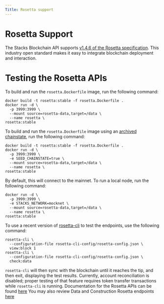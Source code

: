 ```yaml
---
Title: Rosetta support
---
```


# Rosetta Support

The Stacks Blockchain API supports [v1.4.6 of the Rosetta specification](https://www.rosetta-api.org/). This industry open standard makes it easy to integrate blockchain deployment and interaction.

# Testing the Rosetta APIs

To build and run the `rosetta.Dockerfile` image, run the following command:

```
docker build -t rosetta:stable -f rosetta.Dockerfile .
docker run -d \
  -p 3999:3999 \
  --mount source=rosetta-data,target=/data \
  --name rosetta \
rosetta:stable
```

To build and run the `rosetta.Dockerfile` image using an [archived chainstate](https://docs.hiro.so/references/hiro-archive#what-is-the-hiro-archive), run the following command:

```
docker build -t rosetta:stable -f rosetta.Dockerfile .
docker run -d \
  -p 3999:3999 \
  -e SEED_CHAINSTATE=true \
  --mount source=rosetta-data,target=/data \
  --name rosetta \
rosetta:stable
```


By default, this will connect to the mainnet. To run a local node, run the following command:

```
docker run -d \
  -p 3999:3999 \
  -e STACKS_NETWORK=mocknet \
  --mount source=rosetta-data,target=/data \
  --name rosetta \
rosetta:stable
```

To use a recent version of [rosetta-cli](https://github.com/coinbase/rosetta-cli) to test the endpoints, use the following command:
```
rosetta-cli \
  --configuration-file rosetta-cli-config/rosetta-config.json \
  view:block 1
rosetta-cli \
  --configuration-file rosetta-cli-config/rosetta-config.json \
  check:data
```

`rosetta-cli` will then sync with the blockchain until it reaches the tip, and then exit, displaying the test results.
Currently, account reconciliation is disabled; proper testing of that feature requires token transfer transactions while `rosetta-cli` is running.
Documentation for the Rosetta APIs can be found [here](https://hirosystems.github.io/stacks-blockchain-api/)
You may also review Data and Construction Rosetta endpoints [here](https://docs.hiro.so/api#tag/Rosetta)
